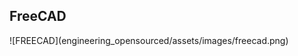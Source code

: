 ## FreeCAD

<div class="center-50">
![FREECAD](engineering_opensourced/assets/images/freecad.png)
</div>
